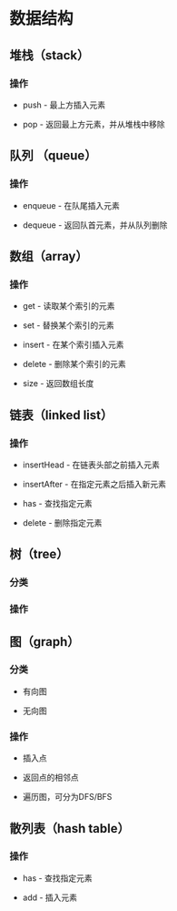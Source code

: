 # 数据结构

## 堆栈（stack）

### 操作

- push - 最上方插入元素

- pop - 返回最上方元素，并从堆栈中移除

## 队列 （queue）

### 操作

- enqueue - 在队尾插入元素

- dequeue - 返回队首元素，并从队列删除

## 数组（array）

### 操作

- get - 读取某个索引的元素

- set - 替换某个索引的元素

- insert - 在某个索引插入元素

- delete - 删除某个索引的元素

- size - 返回数组长度

## 链表（linked list）

### 操作

- insertHead - 在链表头部之前插入元素

- insertAfter - 在指定元素之后插入新元素

- has - 查找指定元素

- delete - 删除指定元素

## 树（tree）

### 分类

### 操作

## 图（graph）

### 分类

- 有向图

- 无向图

### 操作

- 插入点

- 返回点的相邻点

- 遍历图，可分为DFS/BFS

## 散列表（hash table）

### 操作

- has - 查找指定元素

- add - 插入元素